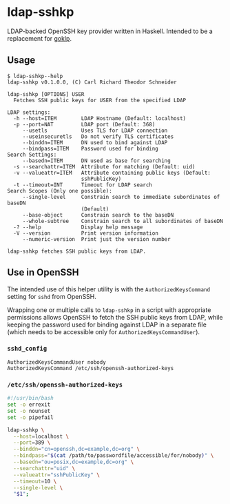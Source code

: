 # ldap-sshkp

LDAP-backed OpenSSH key provider written in Haskell.
Intended to be a replacement for [goklp](https://github.com/AppliedTrust/goklp).

## Usage

```
$ ldap-sshkp--help
ldap-sshkp v0.1.0.0, (C) Carl Richard Theodor Schneider

ldap-sshkp [OPTIONS] USER
  Fetches SSH public keys for USER from the specified LDAP

LDAP settings:
  -h --host=ITEM        LDAP Hostname (Default: localhost)
  -p --port=NAT         LDAP port (Default: 368)
     --usetls           Uses TLS for LDAP connection
     --useinsecuretls   Do not verify TLS certificates
     --binddn=ITEM      DN used to bind against LDAP
     --bindpass=ITEM    Password used for binding
Search Settings:
     --basedn=ITEM      DN used as base for searching
  -s --searchattr=ITEM  Attribute for matching (Default: uid)
  -v --valueattr=ITEM   Attribute containing public keys (Default:
                        sshPublicKey)
  -t --timeout=INT      Timeout for LDAP search
Search Scopes (Only one possible):
     --single-level     Constrain search to immediate subordinates of baseDN
                        (Default)
     --base-object      Constrain search to the baseDN
     --whole-subtree    Constrain search to all subordinates of baseDN
  -? --help             Display help message
  -V --version          Print version information
     --numeric-version  Print just the version number

ldap-sshkp fetches SSH public keys from LDAP.
```

## Use in OpenSSH

The intended use of this helper utility is with the `AuthorizedKeysCommand` 
setting for `sshd` from OpenSSH.

Wrapping one or multiple calls to `ldap-sshkp` in a script with appropriate 
permissions allows OpenSSH to fetch the SSH public keys from LDAP, while keeping
the password used for binding against LDAP in a separate file (which needs to be
accessible only for `AuthorizedKeysCommandUser`).

### `sshd_config`

```
AuthorizedKeysCommandUser nobody
AuthorizedKeysCommand /etc/ssh/openssh-authorized-keys
```

### `/etc/ssh/openssh-authorized-keys`
```sh
#!/usr/bin/bash
set -o errexit
set -o nounset
set -o pipefail

ldap-sshkp \
  --host=localhost \
  --port=389 \
  --binddn="cn=openssh,dc=example,dc=org" \
  --bindpass="$(cat /path/to/passwordfile/accessible/for/nobody)" \
  --basedn="ou=posix,dc=example,dc=org" \
  --searchattr="uid" \
  --valueattr="sshPublicKey" \
  --timeout=10 \
  --single-level \
  "$1";
```
